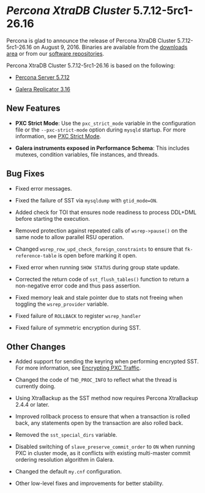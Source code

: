 # *Percona XtraDB Cluster* 5.7.12-5rc1-26.16

Percona is glad to announce the release of
Percona XtraDB Cluster 5.7.12-5rc1-26.16 on August 9, 2016.
Binaries are available from the
[downloads area](http://www.percona.com/downloads/Percona-XtraDB-Cluster-57/LATEST)
or from our [software repositories](../install/index.md#install).

Percona XtraDB Cluster 5.7.12-5rc1-26.16 is based on the following:

* [Percona Server 5.7.12](http://www.percona.com/doc/percona-server/5.7/release-notes/Percona-Server-5.7.12.html)

* [Galera Replicator 3.16](https://github.com/percona/galera/tree/rel-3.16)

## New Features

* **PXC Strict Mode**:
  Use the `pxc_strict_mode` variable in the configuration file
  or the `--pxc-strict-mode` option during `mysqld` startup.
  For more information, see [PXC Strict Mode](../features/pxc-strict-mode.md#pxc-strict-mode).

* **Galera instruments exposed in Performance Schema**:
  This includes mutexes, condition variables, file instances, and threads.

## Bug Fixes

* Fixed error messages.

* Fixed the failure of SST via `mysqldump` with `gtid_mode=ON`.

* Added check for TOI that ensures node readiness to process DDL+DML before starting the execution.

* Removed protection against repeated calls of `wsrep->pause()` on the same node to allow parallel RSU operation.

* Changed `wsrep_row_upd_check_foreign_constraints` to ensure that `fk-reference-table` is open before marking it open.

* Fixed error when running `SHOW STATUS` during group state update.

* Corrected the return code of `sst_flush_tables()` function to return a non-negative error code and thus pass assertion.

* Fixed memory leak and stale pointer due to stats not freeing
when toggling the `wsrep_provider` variable.

* Fixed failure of `ROLLBACK` to register `wsrep_handler`

* Fixed failure of symmetric encryption during SST.

## Other Changes

* Added support for sending the keyring when performing encrypted SST.
For more information, see [Encrypting PXC Traffic](../security/encrypt-traffic.md#encrypt-traffic).

* Changed the code of `THD_PROC_INFO`
to reflect what the thread is currently doing.

* Using XtraBackup as the SST method
now requires Percona XtraBackup 2.4.4 or later.

* Improved rollback process to ensure that when a transaction
is rolled back, any statements open by the transaction are also rolled back.

* Removed the `sst_special_dirs` variable.

* Disabled switching of `slave_preserve_commit_order` to `ON`
when running PXC in cluster mode, as it conflicts with existing
multi-master commit ordering resolution algorithm in Galera.

* Changed the default `my.cnf` configuration.

* Other low-level fixes and improvements for better stability.
